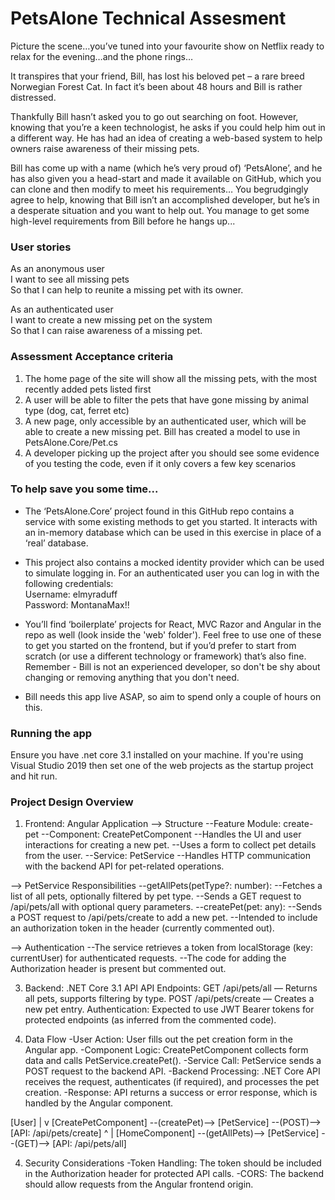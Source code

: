 # PetsAlone Technical Assesment

Picture the scene…you’ve tuned into your favourite show on Netflix ready to relax for the evening…and the phone rings…

It transpires that your friend, Bill, has lost his beloved pet – a rare breed Norwegian Forest Cat. In fact it’s been about 48 hours and Bill is rather distressed.

Thankfully Bill hasn’t asked you to go out searching on foot. However, knowing that you’re a keen technologist, he asks if you could help him out in a different way. He has had an idea of creating a web-based system to help owners raise awareness of their missing pets.

Bill has come up with a name (which he’s very proud of) ‘PetsAlone’, and he has also given you a head-start and made it available on GitHub, which you can clone and then modify to meet his requirements… You begrudgingly agree to help, knowing that Bill isn’t an accomplished developer, but he’s in a desperate situation and you want to help out. You manage to get some high-level requirements from Bill before he hangs up...


### User stories

As an anonymous user  
I want to see all missing pets  
So that I can help to reunite a missing pet with its owner.  

As an authenticated user  
I want to create a new missing pet on the system  
So that I can raise awareness of a missing pet.

### Assessment Acceptance criteria

1.  The home page of the site will show all the missing pets, with the most recently added pets listed first
2.  A user will be able to filter the pets that have gone missing by animal type (dog, cat, ferret etc)
3.  A new page, only accessible by an authenticated user, which will be able to create a new missing pet. Bill has created a model to use in PetsAlone.Core/Pet.cs
4.  A developer picking up the project after you should see some evidence of you testing the code, even if it only covers a few key scenarios

### To help save you some time...

-   The ‘PetsAlone.Core’ project found in this GitHub repo contains a service with some existing methods to get you started. It interacts with an in-memory database which can be used in this exercise in place of a ‘real’ database. 

-   This project also contains a mocked identity provider which can be used to simulate logging in. For an authenticated user you can log in with the following credentials:  
Username: elmyraduff  
Password: MontanaMax!!

-	You’ll find ‘boilerplate’ projects for React, MVC Razor and Angular in the repo as well (look inside the 'web' folder'). Feel free to use one of these to get you started on the frontend, but if you’d prefer to start from scratch (or use a different technology or framework) that’s also fine. Remember - Bill is not an experienced developer, so don't be shy about changing or removing anything that you don't need.

-	Bill needs this app live ASAP, so aim to spend only a couple of hours on this. 

### Running the app
Ensure you have .net core 3.1 installed on your machine. If you're using Visual Studio 2019 then set one of the web projects as the startup project and hit run.

### **Project Design Overview**
1. Frontend: Angular Application
-->  Structure
  --Feature Module: create-pet
  --Component: CreatePetComponent
  --Handles the UI and user interactions for creating a new pet.
  --Uses a form to collect pet details from the user.
  --Service: PetService
  --Handles HTTP communication with the backend API for pet-related operations.
   
-->  PetService Responsibilities
  --getAllPets(petType?: number):
  --Fetches a list of all pets, optionally filtered by pet type.
  --Sends a GET request to /api/pets/all with optional query parameters.
  --createPet(pet: any):
  --Sends a POST request to /api/pets/create to add a new pet.
  --Intended to include an authorization token in the header (currently commented out).

-->  Authentication
  --The service retrieves a token from localStorage (key: currentUser) for authenticated requests.
  --The code for adding the Authorization header is present but commented out.

3. Backend: .NET Core 3.1 API
API Endpoints:
GET /api/pets/all — Returns all pets, supports filtering by type.
POST /api/pets/create — Creates a new pet entry.
Authentication:
Expected to use JWT Bearer tokens for protected endpoints (as inferred from the commented code).

4. Data Flow
-User Action: User fills out the pet creation form in the Angular app.
-Component Logic: CreatePetComponent collects form data and calls PetService.createPet().
-Service Call: PetService sends a POST request to the backend API.
-Backend Processing: .NET Core API receives the request, authenticates (if required), and processes the pet creation.
-Response: API returns a success or error response, which is handled by the Angular component.

[User] 
  | 
  v
[CreatePetComponent] --(createPet)--> [PetService] --(POST)--> [API: /api/pets/create]
  ^
  |
[HomeComponent] --(getAllPets)--> [PetService] --(GET)--> [API: /api/pets/all]

4. Security Considerations
  -Token Handling: The token should be included in the Authorization header for protected API calls.
  -CORS: The backend should allow requests from the Angular frontend origin.


